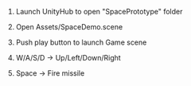 1. Launch UnityHub to open "SpacePrototype" folder

2. Open Assets/SpaceDemo.scene

3. Push play button to launch Game scene

4. W/A/S/D -> Up/Left/Down/Right

5. Space -> Fire missile
